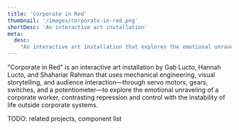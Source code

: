 ```yaml
---
title: 'Corporate in Red'
thumbnail: '/images/corporate-in-red.png'
shortDesc: 'An interactive art installation'
meta:
  desc:
    "An interactive art installation that explores the emotional unraveling of a corporate worker, contrasting repression and control with the instability of life outside corporate systems."
---
```


"Corporate in Red" is an interactive art installation by Gab Lucto, Hannah Lucto, and Shahariar Rahman that uses mechanical engineering, visual storytelling, and audience interaction—through servo motors, gears, switches, and a potentiometer—to explore the emotional unraveling of a corporate worker, contrasting repression and control with the instability of life outside corporate systems.

TODO: related projects, component list